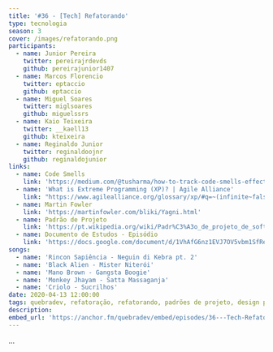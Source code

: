 ```yaml
---
title: '#36 - [Tech] Refatorando'
type: tecnologia
season: 3
cover: /images/refatorando.png
participants:
  - name: Junior Pereira
    twitter: pereirajrdevds
    github: pereirajunior1407
  - name: Marcos Florencio
    twitter: eptaccio
    github: eptaccio
  - name: Miguel Soares
    twitter: miglsoares
    github: miguelssrs
  - name: Kaio Teixeira
    twitter: __kaell13
    github: kteixeira
  - name: Reginaldo Junior
    twitter: reginaldoojnr
    github: reginaldojunior
links:
  - name: Code Smells
    link: 'https://medium.com/@tusharma/how-to-track-code-smells-effectively-48dbf5ba659d'
  - name: 'What is Extreme Programming (XP)? | Agile Alliance'
    link: "https://www.agilealliance.org/glossary/xp/#q=~(infinite~false~filters~(postType~(~'post~'aa_book~'aa_event_session~'aa_experience_report~'aa_glossary~'aa_research_paper~'aa_video)~tags~(~'xp))~searchTerm~'~sort~false~sortDirection~'asc~page~1)"
  - name: Martin Fowler
    link: 'https://martinfowler.com/bliki/Yagni.html'
  - name: Padrão de Projeto
    link: 'https://pt.wikipedia.org/wiki/Padr%C3%A3o_de_projeto_de_software'
  - name: Documento de Estudos - Episódio
    link: 'https://docs.google.com/document/d/1VhAfG6nz1EVJ7OV5vbm1SfRe6ikIJu61-YXmudEAjHY/edit#'
songs:
  - name: 'Rincon Sapiência - Neguin di Kebra pt. 2'
  - name: 'Black Alien - Mister Niterói'
  - name: 'Mano Brown - Gangsta Boogie'
  - name: 'Monkey Jhayam - Satta Massaganja'
  - name: 'Criolo - Sucrilhos'
date: 2020-04-13 12:00:00
tags: quebradev, refatoração, refatorando, padrões de projeto, design patterns, agile
description:
embed_url: 'https://anchor.fm/quebradev/embed/episodes/36---Tech-Refatorando-ecm1bj'
---
```


...